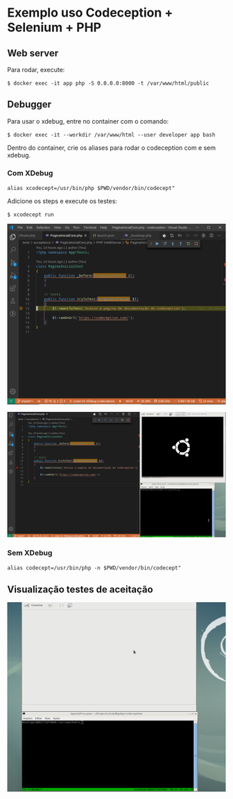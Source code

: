 #  Exemplo uso Codeception + Selenium + PHP

## Web server

Para rodar, execute:

```
$ docker exec -it app php -S 0.0.0.0:8000 -t /var/www/html/public
```

## Debugger

Para usar o xdebug, entre no container com o comando:

```
$ docker exec -it --workdir /var/www/html --user developer app bash
```

Dentro do container, crie os aliases para rodar o codeception com e sem xdebug.

### Com XDebug

```
alias xcodecept=/usr/bin/php $PWD/vendor/bin/codecept"
```

Adicione os steps e execute os testes:

```
$ xcodecept run
```

![imagem](public/assets/images/selecao.png)

![imagem](public/assets/images/remote1.gif)
### Sem XDebug

```
alias codecept=/usr/bin/php -n $PWD/vendor/bin/codecept"
```

## Visualização testes de aceitação

![](public/assets/images/remote.gif)
